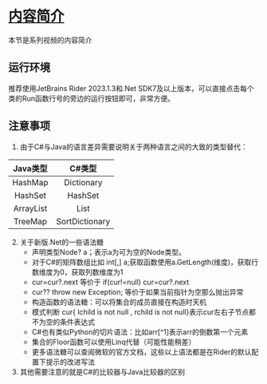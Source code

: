 # [内容简介](https://www.bilibili.com/video/BV1hxvYeZEyj)
本节是系列视频的内容简介

## 运行环境

推荐使用JetBrains Rider 2023.1.3和.Net SDK7及以上版本，可以直接点击每个类的Run函数行号的旁边的运行按钮即可，非常方便。

## 注意事项

1. 由于C#与Java的语言差异需要说明关于两种语言之间的大致的类型替代：

|Java类型|C#类型|
|:-:|:-:|
|HashMap|Dictionary|
|HashSet|HashSet|
|ArrayList|List|
|TreeMap|SortDictionary|

2. 关于新版.Net的一些语法糖
    - 声明类型Node? a；表示a为可为空的Node类型。
    - 对于C#的矩阵数组比如 int\[,\] a;获取函数使用a.GetLength(维度)，获取行数维度为0，获取列数维度为1
    - cur=cur?.next 等价于 if(cur!=null) cur=cur?.next
    - cur?? throw new Exception; 等价于如果当前指针为空那么抛出异常
    - 构造函数的语法糖：可以将集合的成员直接在构造时天机
    - 模式判断 cur{ lchild is not null , rchild is not null}表示cur左右子节点都不为空的条件表达式
    - C#也有类似Python的切片语法：比如arr[^1]表示arr的倒数第一个元素
    - 集合的Floor函数可以使用Linq代替（可能性能稍差）
    - 更多语法糖可以查阅微软的官方文档，这些以上语法都是在Rider的默认配置下提示的改进写法
3. 其他需要注意的就是C#的比较器与Java比较器的区别
